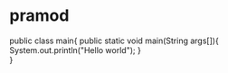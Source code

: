 # pramod
public class main{
           public static void main(String args[]){
               System.out.println("Hello world");
             }  
          }
